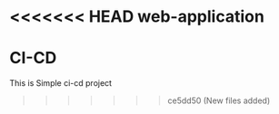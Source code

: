<<<<<<< HEAD
web-application
=======
# CI-CD
This is Simple ci-cd project
>>>>>>> ce5dd50 (New files added)
